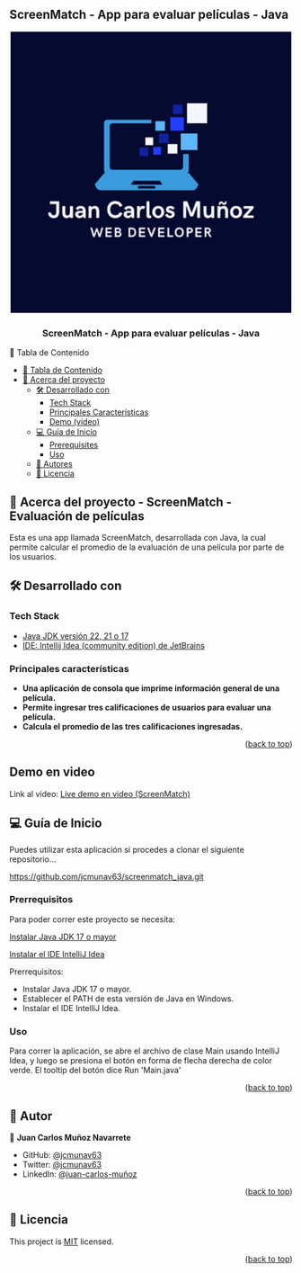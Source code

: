 ## ScreenMatch - App para evaluar películas - Java

<a name="readme-top"></a>
<div align="center">
    <img src="/logo_jcm_md.png" alt="main-logo" width="500"  height="auto" />
  <br/>
  <h3><b>ScreenMatch - App para evaluar películas - Java</b></h3>
</div>
📗 Tabla de Contenido <a name="table_of-contents"></a>

- [📗 Tabla de Contenido](#table-of-contents)
- [📖 Acerca del proyecto ](#about-project)
  - [🛠 Desarrollado con ](#-built-with-)
    - [Tech Stack ](#tech-stack-)
    - [Principales Características ](#key-features-)
    - [Demo (video)](#live-demo)
  - [💻 Guía de Inicio ](#-getting-started-)
    - [Prerequisites](#prerequisites)
    - [Uso](#usage)
  - [👥 Autores ](#-authors-)
  - [📝 Licencia ](#-license-)


## 📖 Acerca del proyecto - ScreenMatch - Evaluación de películas <a name="about-project"></a>

Esta es una app llamada ScreenMatch, desarrollada con Java, la cual permite calcular el promedio de la evaluación de una película por parte de los usuarios.


## 🛠 Desarrollado con <a name="built-with"></a>

### Tech Stack <a name="tech-stack"></a>

  <ul>
    <li><a href="https://www.oracle.com/java/technologies/downloads/">Java JDK versión 22, 21 o 17</a></li>
    <li><a href="https://www.jetbrains.com/es-es/idea/download/?section=windows">IDE: Intellij Idea (community edition) de JetBrains</a></li>
  </ul>

### Principales características <a name="key-features"></a>
- **Una aplicación de consola que imprime información general de una película.**
- **Permite ingresar tres calificaciones de usuarios para evaluar una película.**
- **Calcula el promedio de las tres calificaciones ingresadas.**

<p align="right">(<a href="#readme-top">back to top</a>)</p>



## Demo en video <a name="live-demo"></a>

Link al video: <a href="https://drive.google.com/file/d/1DWoWCXuHEJfmfYRIGpnLvwYyjnR4lEuR/view?usp=sharing">Live demo en video (ScreenMatch)</a>

## 💻 Guía de Inicio <a name="getting-started"></a>

Puedes utilizar esta aplicación si procedes a clonar el siguiente repositorio...

https://github.com/jcmunav63/screenmatch_java.git


### Prerrequisitos

Para poder correr este proyecto se necesita:

[Instalar Java JDK 17 o mayor](https://www.oracle.com/java/technologies/downloads/)

[Instalar el IDE IntelliJ Idea](https://www.jetbrains.com/es-es/idea/download/?section=windows)

Prerrequisitos:
- Instalar Java JDK 17 o mayor.
- Establecer el PATH de esta versión de Java en Windows.
- Instalar el IDE IntelliJ Idea.

### Uso

Para correr la aplicación, se abre el archivo de clase Main usando IntelliJ Idea, y luego se presiona el botón en forma de flecha derecha de color verde. El tooltip del botón dice Run 'Main.java'

<p align="right">(<a href="#readme-top">back to top</a>)</p>


## 👥 Autor <a name="authors"></a>

👤 **Juan Carlos Muñoz Navarrete**

- GitHub: [@jcmunav63](https://github.com/jcmunav63)
- Twitter: [@jcmunav63](https://twitter.com/jcmunav63)
- LinkedIn: [@juan-carlos-muñoz](https://www.linkedin.com/in/juan-carlos-mu%C3%B1oz-fullstackdev/)

<p align="right">(<a href="#readme-top">back to top</a>)</p>


## 📝 Licencia <a name="license"></a>

This project is [MIT](./LICENSE) licensed.

<p align="right">(<a href="#readme-top">back to top</a>)</p>
